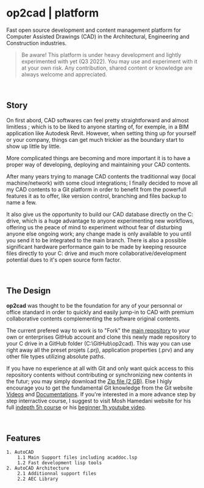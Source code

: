 # op2cad | platform

Fast open source development and content management platform for Computer Assisted Drawings (CAD) in the Architectural, Engineering and Construction industries.

> Be aware! This platform is under heavy development and lightly experimented with yet (Q3 2022). You may use and experiment with it at your own risk. Any contribution, shared content or knowledge are always welcome and appreciated.

&nbsp;

## Story

On first abord, CAD softwares can feel pretty straightforward and almost limitless ; which is to be liked to anyone starting of, for exemple, in a BIM application like Autodesk Revit. However, when setting thing up for yourself or your company, things can get much trickier as the boundary start to show up little by little.

More complicated things are becoming and more important it is to have a proper way of developing, deploying and maintaining your CAD contents.

After many years trying to manage CAD contents the traditionnal way (local machine/network) with some cloud integrations; I finally decided to move all my CAD contents to a Git platform in order to benefit from the powerfull features it as to offer, like version control, branching and files backup to name a few. 

It also give us the opportunity to build our CAD database directly on the C: drive, which is a huge advantage to anyone experimenting new workflows, offering us the peace of mind to experiment without fear of disturbing anyone else ongoing work; any change made is only available to you until you send it to be integrated to the main branch. There is also a possible significant hardware performance gain to be made by keeping resource files directly to your C: drive and much more collaborative/development potential dues to it's open source form factor.

&nbsp;

## The Design

**op2cad** was thought to be the foundation for any of your personnal or office standard in order to quickly and easily jump-in to CAD with premium collaborative contents complementing the software original contents.

The current prefered way to work is to "Fork" the [main repository](https://github.com/op2-platforms/op2cad) to your own or enterprises GitHub account and clone this newly made repository to your C drive in a GitHub folder (C:\GitHub\op2cad). This way you can use right away all the preset projets (.prj), application properties (.prv) and any other file types utilizing absolute paths.

If you have no experience at all with Git and only want quick access to this repository contents without contributing or synchronizing new contents in the futur; you may simply download the [Zip file (2 GB)](https://github.com/op2-platforms/op2cad/archive/refs/heads/main.zip). Else I higly encourage you to get the fundamental Git knowledge from the Git website [Videos](https://git-scm.com/videos) and [Documentations](https://git-scm.com/docs). If you're interested in a more advance step by step interractive course, I suggest to visit Mosh Hamedani website for his full [indepth 5h course](https://codewithmosh.com/p/the-ultimate-git-course) or his [beginner 1h youtube video](https://www.youtube.com/watch?v=8JJ101D3knE).

&nbsp;

## Features

```features
1. AutoCAD
    1.1 Main Support files including acaddoc.lsp
    1.2 Fast development lisp tools
2. AutoCAD Architecture
    2.1 Additionnal support files
    2.2 AEC Library
```
